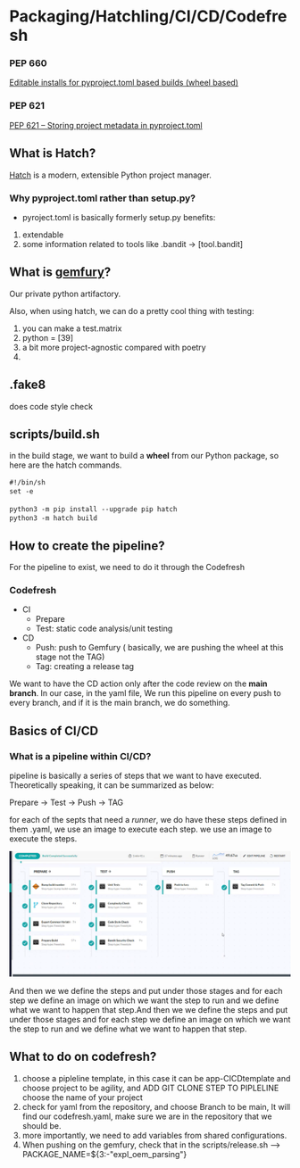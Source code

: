 # Packaging/Hatchling/CI/CD/Codefresh
### PEP 660 
[Editable installs for pyproject.toml based builds (wheel based)](https://peps.python.org/pep-0660/)
### PEP 621 
[PEP 621 – Storing project metadata in pyproject.toml](https://peps.python.org/pep-0621/)

## What is Hatch?
[Hatch](https://hatch.pypa.io/latest/) is a modern, extensible Python project manager.

### Why pyproject.toml rather than setup.py?
* pyroject.toml is basically formerly setup.py
benefits:
1) extendable
2) some information related to tools like .bandit -> [tool.bandit]
## What is [gemfury](https://gemfury.com/)?
Our private python artifactory.

Also, when using hatch, we can do a pretty cool thing with testing: 
1) you can make a test.matrix
2) python = [39]
3) a bit more project-agnostic compared with poetry
4) 
## .fake8
does code style check
## scripts/build.sh
in the build stage, we want to build a **wheel** from our Python package, so here are the hatch commands.
```
#!/bin/sh
set -e

python3 -m pip install --upgrade pip hatch
python3 -m hatch build
```

## How to create the pipeline?
For the pipeline to exist, we need to do it through the Codefresh
### Codefresh
* CI
  * Prepare
  * Test: static code analysis/unit testing
* CD
  * Push: push to Gemfury ( basically, we are pushing the wheel at this stage not the TAG) 
  * Tag: creating a release tag
  
We want to have the CD action only after the code review on the **main branch**. In our case, in the yaml file, We run this pipeline on every push to every branch, and if it is the main branch, we do something. 


## Basics of CI/CD
### What is a pipeline within CI/CD?
pipeline is basically a series of steps that we want to have executed. 
Theoretically speaking, it can be summarized as below: 

Prepare -> Test -> Push -> TAG

for each of the septs that need a *runner*, we do have these steps defined in them .yaml, we use an image to execute each step.
we use an image to execute the steps.

![Screenshot](https://github.com/farnoosh27/NLP/blob/main/DevOps/Screenshot%202023-08-01%20at%2011.56.36%20AM.png)

And then we we define the steps and put under those stages and for each step we define an image on which we want the step to run and we define what we want to happen that step.And then we we define the steps and put under those stages and for each step we define an image on which we want the step to run and we define what we want to happen that step.
## What to do on codefresh? 
1) choose a pipleline template, in this case it can be app-CICDtemplate and choose project to be agility, and ADD GIT CLONE STEP TO PIPLELINE choose the name of your project
2) check for yaml from the repository, and choose Branch to be main, It will find our codefresh.yaml, make sure we are in the repository that we should be.
3) more importantly, we need to add variables from shared configurations.
4) When pushing on the gemfury, check that in the scripts/release.sh --> PACKAGE_NAME=${3:-"expl_oem_parsing"}

